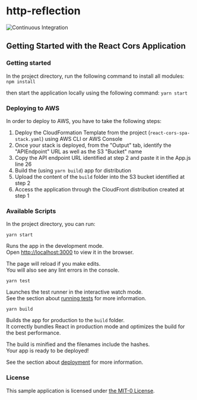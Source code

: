 # http-reflection

![Continuous Integration](https://github.com/aws-samples/react-cors-spa/actions/workflows/ci.yml/badge.svg)

## Getting Started with the React Cors Application

### Getting started

In the project directory, run the following command to install all modules:
`npm install`

then start the application locally using the following command:
`yarn start`

### Deploying to AWS

In order to deploy to AWS, you have to take the following steps:
1. Deploy the CloudFormation Template from the project (`react-cors-spa-stack.yaml`) using AWS CLI or AWS Console
2. Once your stack is deployed, from the "Output" tab, identify the "APIEndpoint" URL as well as the S3 "Bucket" name
3. Copy the API endpoint URL identified at step 2 and paste it in the App.js line 26
4. Build the (using `yarn build`) app for distribution
5. Upload the content of the `build` folder into the S3 bucket identified at step 2
6. Access the application through the CloudFront distribution created at step 1

### Available Scripts

In the project directory, you can run:

`yarn start`

Runs the app in the development mode.\
Open [http://localhost:3000](http://localhost:3000) to view it in the browser.

The page will reload if you make edits.\
You will also see any lint errors in the console.

`yarn test`

Launches the test runner in the interactive watch mode.\
See the section about [running tests](https://facebook.github.io/create-react-app/docs/running-tests) for more information.

`yarn build`

Builds the app for production to the `build` folder.\
It correctly bundles React in production mode and optimizes the build for the best performance.

The build is minified and the filenames include the hashes.\
Your app is ready to be deployed!

See the section about [deployment](https://facebook.github.io/create-react-app/docs/deployment) for more information.

### License

This sample application is licensed under [the MIT-0 License](https://github.com/aws/mit-0).
